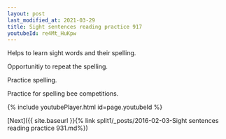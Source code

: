 ```yaml
---
layout: post
last_modified_at: 2021-03-29
title: Sight sentences reading practice 917
youtubeId: re4Mt_HuKpw
---
```

 
 
Helps to learn sight words and their spelling.

Opportunitiy to repeat the spelling. 

Practice spelling. 
 
Practice for spelling bee competitions. 
 
{% include youtubePlayer.html id=page.youtubeId %}
 
 

[Next]({{ site.baseurl }}{% link  split1/_posts/2016-02-03-Sight sentences reading practice 931.md%})
 
